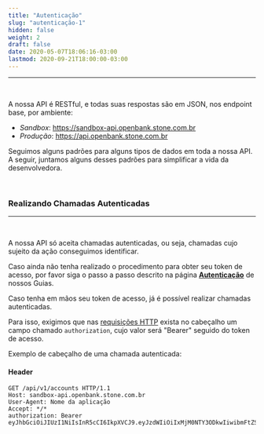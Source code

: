 ```yaml
---
title: "Autenticação"
slug: "autenticação-1"
hidden: false
weight: 2
draft: false
date: 2020-05-07T18:06:16-03:00
lastmod: 2020-09-21T18:00:00-03:00
---
```


---
<br>

A nossa API é RESTful, e todas suas respostas são em JSON, nos endpoint base, por ambiente:

- _Sandbox_: https://sandbox-api.openbank.stone.com.br
- _Produção_: https://api.openbank.stone.com.br

Seguimos alguns padrões para alguns tipos de dados em toda a nossa API.
A seguir, juntamos alguns desses padrões para simplificar a vida da desenvolvedora.

<br>

### Realizando Chamadas Autenticadas
---

<br>

A nossa API só aceita chamadas autenticadas, ou seja, chamadas cujo sujeito da ação conseguimos identificar.

Caso ainda não tenha realizado o procedimento para obter seu token de acesso, por favor siga o passo a passo descrito na página **[Autenticação](/docs/guias/integracao/autenticacao/)** de nossos Guias.

Caso tenha em mãos seu token de acesso, já é possível realizar chamadas autenticadas.

Para isso, exigimos que nas [requisições HTTP](https://developer.mozilla.org/pt-BR/docs/Web/HTTP/Methods) exista no cabeçalho um campo chamado `authorization`, cujo valor será "Bearer" seguido do token de acesso.

Exemplo de cabeçalho de uma chamada autenticada:

#### Header

```http
GET /api/v1/accounts HTTP/1.1
Host: sandbox-api.openbank.stone.com.br
User-Agent: Nome da aplicação
Accept: */*
authorization: Bearer eyJhbGciOiJIUzI1NiIsInR5cCI6IkpXVCJ9.eyJzdWIiOiIxMjM0NTY3ODkwIiwibmFtZSI6IkpvaG4gRG9lIiwiaWF0IjoxNTE2MjM5MDIyfQ.SflKxwRJSMeKKF2QT4fwpMeJf36POk6yJV_adQssw5c
```
